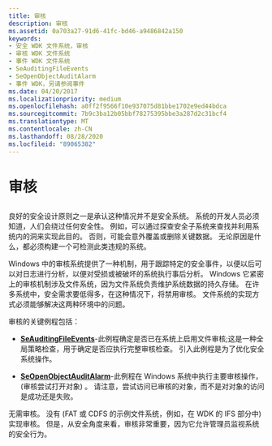 ```yaml
---
title: 审核
description: 审核
ms.assetid: 0a703a27-91d6-41fc-bd46-a9486842a150
keywords:
- 安全 WDK 文件系统，审核
- 审核 WDK 文件系统
- 事件 WDK 文件系统
- SeAuditingFileEvents
- SeOpenObjectAuditAlarm
- 事件 WDK，另请参阅事件
ms.date: 04/20/2017
ms.localizationpriority: medium
ms.openlocfilehash: a0ff2f9566f10e937075d81bbe1702e9ed44bdca
ms.sourcegitcommit: 7b9c3ba12b05bbf78275395bbe3a287d2c31bcf4
ms.translationtype: MT
ms.contentlocale: zh-CN
ms.lasthandoff: 08/28/2020
ms.locfileid: "89065382"
---
```

# <a name="auditing"></a>审核


## <span id="ddk_auditing_if"></span><span id="DDK_AUDITING_IF"></span>


良好的安全设计原则之一是承认这种情况并不是安全系统。 系统的开发人员必须知道，人们会绕过任何安全性。 例如，可以通过探查安全子系统来查找并利用系统内的洞来实现此目的。 否则，可能会意外覆盖或删除关键数据。 无论原因是什么，都必须构建一个可检测此类违规的系统。

Windows 中的审核系统提供了一种机制，用于跟踪特定的安全事件，以便以后可以对日志进行分析，以便对受损或被破坏的系统执行事后分析。 Windows 它紧密上的审核机制涉及文件系统，因为文件系统负责维护系统数据的持久存储。 在许多系统中，安全需求要低得多，在这种情况下，将禁用审核。 文件系统的实现方式必须能够解决这两种环境中的问题。

审核的关键例程包括：

-   [**SeAuditingFileEvents**](/windows-hardware/drivers/ddi/ntifs/nf-ntifs-seauditingfileevents)-此例程确定是否已在系统上启用文件审核;这是一种全局策略检查，用于确定是否应执行完整审核检查。 引入此例程是为了优化安全系统操作。

-   [**SeOpenObjectAuditAlarm**](/windows-hardware/drivers/ddi/ntifs/nf-ntifs-seopenobjectauditalarm)-此例程在 Windows 系统中执行主要审核操作， (审核尝试打开对象) 。 请注意，尝试访问已审核的对象，而不是对对象的访问是成功还是失败。

无需审核。 没有 (FAT 或 CDFS 的示例文件系统，例如，在 WDK 的 IFS 部分中) 实现审核。 但是，从安全角度来看，审核非常重要，因为它允许管理员监视系统的安全行为。

 

